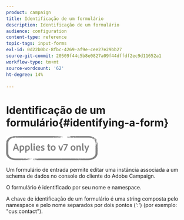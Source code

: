 ```yaml
---
product: campaign
title: Identificação de um formulário
description: Identificação de um formulário
audience: configuration
content-type: reference
topic-tags: input-forms
exl-id: 0d22b0bc-8fbc-4269-af9e-cee27e29bb27
source-git-commit: 20509f44c5b8e0827a09f44dffdf2ec9d11652a1
workflow-type: tm+mt
source-wordcount: '62'
ht-degree: 14%

---
```


# Identificação de um formulário{#identifying-a-form}

![](../../assets/v7-only.svg)

Um formulário de entrada permite editar uma instância associada a um schema de dados no console do cliente do Adobe Campaign.

O formulário é identificado por seu nome e namespace.

A chave de identificação de um formulário é uma string composta pelo namespace e pelo nome separados por dois pontos (&#39;:&#39;) (por exemplo: &quot;cus:contact&quot;).
